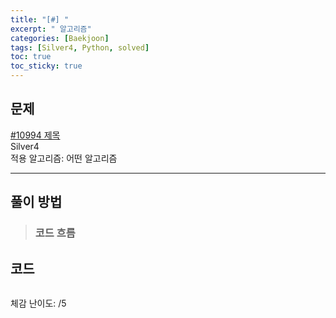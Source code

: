 ```yaml
---
title: "[#] "
excerpt: " 알고리즘"
categories: [Baekjoon]
tags: [Silver4, Python, solved]
toc: true
toc_sticky: true
---
```


## 문제
[#10994 제목](https://www.acmicpc.net/problem/10994) <br>
Silver4 <br>
적용 알고리즘: 어떤 알고리즘

***

## 풀이 방법


> ### 코드 흐름


## 코드
~~~python
~~~

체감 난이도: /5 <br>
